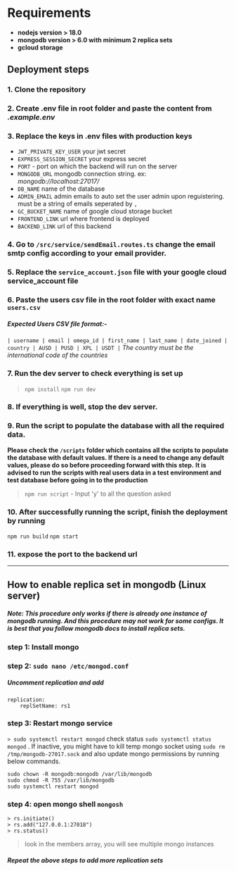 # Requirements
- **nodejs version > 18.0**
- **mongodb version > 6.0 with minimum 2 replica sets**
- **gcloud storage**

## Deployment steps

### 1. Clone the repository
### 2. Create **.env** file in root folder and paste the content from *.example.env*
### 3. Replace the keys in .env files with production keys
- `JWT_PRIVATE_KEY_USER` your jwt secret
- `EXPRESS_SESSION_SECRET` your express secret
- `PORT` - port on which the backend will run on the server
- `MONGODB_URL` mongodb connection string. ex: *mongodb://localhost:27017/*
- `DB_NAME` name of the database
- `ADMIN_EMAIL` admin emails to auto set the user admin upon reguistering. must be a string of emails seperated by `,` 
- `GC_BUCKET_NAME` name of google cloud storage bucket
- `FRONTEND_LINK` url where frontend is deployed
- `BACKEND_LINK` url of this backend

### 4. Go to `/src/service/sendEmail.routes.ts` change the email smtp config according to your email provider.

### 5. Replace the `service_account.json` file with your google cloud service_account file

### 6. Paste the users csv file in the root folder with exact name `users.csv`

##### Expected Users CSV file format:-
`| username | email | omega_id | first_name | last_name | date_joined | country | AUSD | PUSD | XPL | USDT |`
*The country must be the international code of the countries* 
    
### 7. Run the dev server to check everything is set up 
>`npm install`
>`npm run dev`

### 8. If everything is well, stop the dev server.
### 9. Run the script to populate the database with all the required data. 
**Please check the `/scripts` folder which contains all the scripts to populate the database with default values. If there is a need to change any default values, please do so before proceeding forward with this step.**
**It is advised to run the scripts with real users data in a test environment and test database before going in to the production**
>`npm run script`
    - Input 'y' to all the question asked
### 10. After successfully running the script, finish the deployment by running 
`npm run build`
`npm start`
### 11. expose the port to the backend url


-------------

## How to enable replica set in mongodb (Linux server)
##### *Note: This procedure only works if there is already one instance of mongodb running. And this procedure may not work for some configs. It is best that you follow mongodb docs to install replica sets.*

### step 1: Install mongo
### step 2: `sudo nano /etc/mongod.conf`
##### Uncomment replication and add

	replication:
		replSetName: rs1

### step 3: Restart mongo service
`> sudo systemctl restart mongod`
check status `sudo systemctl status mongod` . If inactive, you might have to kill temp mongo socket using `sudo rm /tmp/mongodb-27017.sock` and also update mongo permissions by running below commands.

	sudo chown -R mongodb:mongodb /var/lib/mongodb
	sudo chmod -R 755 /var/lib/mongodb
	sudo systemctl restart mongod

### step 4: open mongo shell `mongosh`
	> rs.initiate()
	> rs.add("127.0.0.1:27018")
	> rs.status() 

> look in the members array, you will see multiple mongo instances

##### Repeat the above steps to add more replication sets
